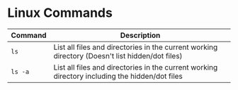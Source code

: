 # Linux Commands

| Command  |                         Description                                                            |
|----------|------------------------------------------------------------------------------------------------| 
|`ls`      | List all files and directories in the current working directory (Doesn't list hidden/dot files)|
|`ls -a`   | List all files and directories in the current working directory including the hidden/dot files |